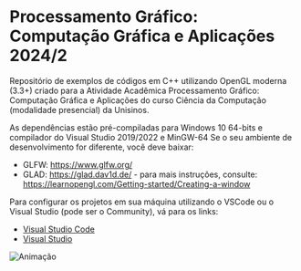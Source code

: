 # Processamento Gráfico: Computação Gráfica e Aplicações 2024/2

Repositório de exemplos de códigos em C++ utilizando OpenGL moderna (3.3+) criado para a Atividade Acadêmica  Processamento Gráfico: Computação Gráfica e Aplicações do curso Ciência da Computação (modalidade presencial) da Unisinos.

As dependências estão pré-compiladas para Windows 10 64-bits e compilador do Visual Studio 2019/2022 e MinGW-64
Se o seu ambiente de desenvolvimento for diferente, você deve baixar:

- GLFW: https://www.glfw.org/
- GLAD: https://glad.dav1d.de/ - para mais instruções, consulte: https://learnopengl.com/Getting-started/Creating-a-window

Para configurar os projetos em sua máquina utilizando o VSCode ou o Visual Studio (pode ser o Community), vá para os links:

- [Visual Studio Code](https://github.com/fellowsheep/CG2024-2/blob/main/CONFIG-VSCode.md)
- [Visual Studio](https://github.com/fellowsheep/CG2024-2/blob/main/CONFIG-VS2022%2B.md)

![Animação](https://github.com/user-attachments/assets/c1377294-81cc-42e9-a81e-70c7a9ba29bf)
